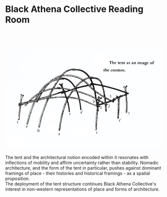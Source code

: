 # Black Athena Collective Reading Room
<br />
<br />

![Tent as an Image of the Cosmos](images/Tent_as_an_Image_of_the_Cosmos.jpg)
<br />
<br />
The tent and the architectural notion encoded within it resonates with inflections of mobility and affirm uncertainty rather than stability. Nomadic architecture, and the form of the tent in particular, pushes against dominant framings of place - their histories and historical framings - as a spatial proposition.
<br />
The deployment of the tent structure continues Black Athena Collective's interest in non-western representations of place and forms of architecture. 
